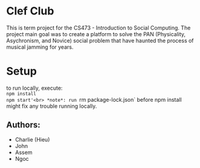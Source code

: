 # Clef Club

This is term project for the CS473 - Introduction to Social Computing. The project main goal was to create a platform to solve 
the PAN (Physicality, Asychronism, and Novice) social problem that have haunted the process of musical jamming for years.

# Setup

to run locally, execute:<br>
`npm install`<br>
`npm start'<br>
*note*: run `rm package-lock.json` before npm install might fix any trouble running locally. 

## Authors: 
- Charlie (Hieu)
- John
- Assem
- Ngoc
